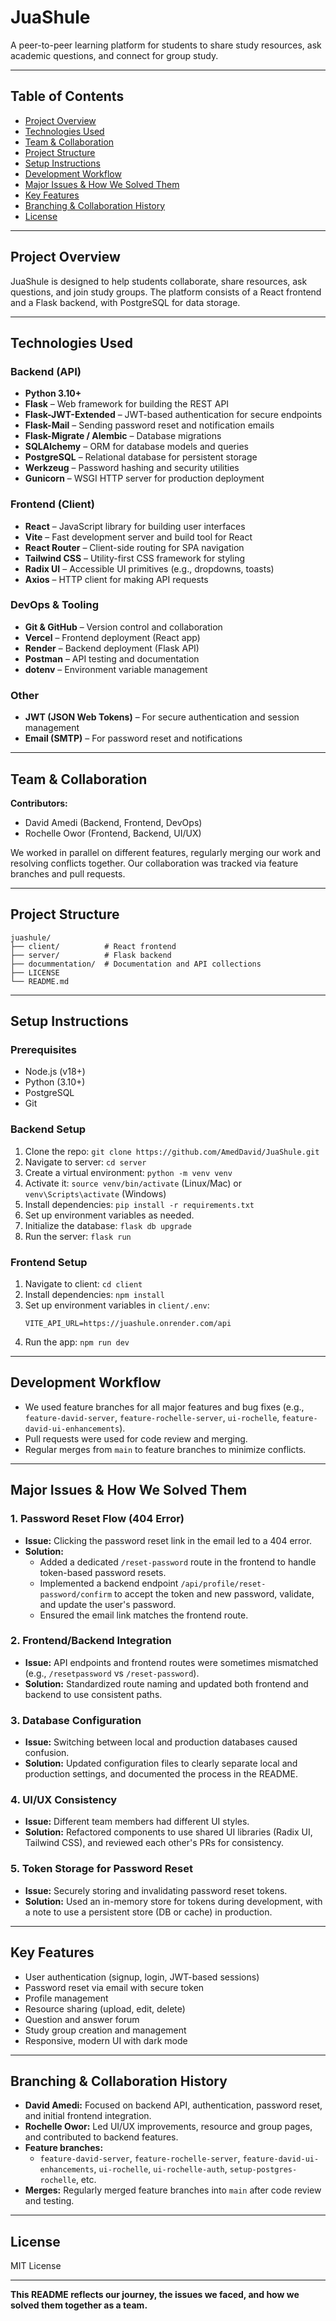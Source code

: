 # JuaShule

A peer-to-peer learning platform for students to share study resources, ask academic questions, and connect for group study.

---

## Table of Contents
- [Project Overview](#project-overview)
- [Technologies Used](#technologies-used)
- [Team & Collaboration](#team--collaboration)
- [Project Structure](#project-structure)
- [Setup Instructions](#setup-instructions)
- [Development Workflow](#development-workflow)
- [Major Issues & How We Solved Them](#major-issues--how-we-solved-them)
- [Key Features](#key-features)
- [Branching & Collaboration History](#branching--collaboration-history)
- [License](#license)

---

## Project Overview
JuaShule is designed to help students collaborate, share resources, ask questions, and join study groups. The platform consists of a React frontend and a Flask backend, with PostgreSQL for data storage.

---

## Technologies Used

### Backend (API)
- **Python 3.10+**
- **Flask** – Web framework for building the REST API
- **Flask-JWT-Extended** – JWT-based authentication for secure endpoints
- **Flask-Mail** – Sending password reset and notification emails
- **Flask-Migrate / Alembic** – Database migrations
- **SQLAlchemy** – ORM for database models and queries
- **PostgreSQL** – Relational database for persistent storage
- **Werkzeug** – Password hashing and security utilities
- **Gunicorn** – WSGI HTTP server for production deployment

### Frontend (Client)
- **React** – JavaScript library for building user interfaces
- **Vite** – Fast development server and build tool for React
- **React Router** – Client-side routing for SPA navigation
- **Tailwind CSS** – Utility-first CSS framework for styling
- **Radix UI** – Accessible UI primitives (e.g., dropdowns, toasts)
- **Axios** – HTTP client for making API requests

### DevOps & Tooling
- **Git & GitHub** – Version control and collaboration
- **Vercel** – Frontend deployment (React app)
- **Render** – Backend deployment (Flask API)
- **Postman** – API testing and documentation
- **dotenv** – Environment variable management

### Other
- **JWT (JSON Web Tokens)** – For secure authentication and session management
- **Email (SMTP)** – For password reset and notifications

---

## Team & Collaboration
**Contributors:**
- David Amedi (Backend, Frontend, DevOps)
- Rochelle Owor (Frontend, Backend, UI/UX)

We worked in parallel on different features, regularly merging our work and resolving conflicts together. Our collaboration was tracked via feature branches and pull requests.

---

## Project Structure
```
juashule/
├── client/          # React frontend
├── server/          # Flask backend
├── docummentation/  # Documentation and API collections
├── LICENSE
└── README.md
```

---

## Setup Instructions

### Prerequisites
- Node.js (v18+)
- Python (3.10+)
- PostgreSQL
- Git

### Backend Setup
1. Clone the repo: `git clone https://github.com/AmedDavid/JuaShule.git`
2. Navigate to server: `cd server`
3. Create a virtual environment: `python -m venv venv`
4. Activate it: `source venv/bin/activate` (Linux/Mac) or `venv\Scripts\activate` (Windows)
5. Install dependencies: `pip install -r requirements.txt`
6. Set up environment variables as needed.
7. Initialize the database: `flask db upgrade`
8. Run the server: `flask run`

### Frontend Setup
1. Navigate to client: `cd client`
2. Install dependencies: `npm install`
3. Set up environment variables in `client/.env`:
   ```
   VITE_API_URL=https://juashule.onrender.com/api
   ```
4. Run the app: `npm run dev`

---

## Development Workflow
- We used feature branches for all major features and bug fixes (e.g., `feature-david-server`, `feature-rochelle-server`, `ui-rochelle`, `feature-david-ui-enhancements`).
- Pull requests were used for code review and merging.
- Regular merges from `main` to feature branches to minimize conflicts.

---

## Major Issues & How We Solved Them

### 1. Password Reset Flow (404 Error)
- **Issue:** Clicking the password reset link in the email led to a 404 error.
- **Solution:** 
  - Added a dedicated `/reset-password` route in the frontend to handle token-based password resets.
  - Implemented a backend endpoint `/api/profile/reset-password/confirm` to accept the token and new password, validate, and update the user's password.
  - Ensured the email link matches the frontend route.

### 2. Frontend/Backend Integration
- **Issue:** API endpoints and frontend routes were sometimes mismatched (e.g., `/resetpassword` vs `/reset-password`).
- **Solution:** Standardized route naming and updated both frontend and backend to use consistent paths.

### 3. Database Configuration
- **Issue:** Switching between local and production databases caused confusion.
- **Solution:** Updated configuration files to clearly separate local and production settings, and documented the process in the README.

### 4. UI/UX Consistency
- **Issue:** Different team members had different UI styles.
- **Solution:** Refactored components to use shared UI libraries (Radix UI, Tailwind CSS), and reviewed each other's PRs for consistency.

### 5. Token Storage for Password Reset
- **Issue:** Securely storing and invalidating password reset tokens.
- **Solution:** Used an in-memory store for tokens during development, with a note to use a persistent store (DB or cache) in production.

---

## Key Features
- User authentication (signup, login, JWT-based sessions)
- Password reset via email with secure token
- Profile management
- Resource sharing (upload, edit, delete)
- Question and answer forum
- Study group creation and management
- Responsive, modern UI with dark mode

---

## Branching & Collaboration History
- **David Amedi:** Focused on backend API, authentication, password reset, and initial frontend integration.
- **Rochelle Owor:** Led UI/UX improvements, resource and group pages, and contributed to backend features.
- **Feature branches:** 
  - `feature-david-server`, `feature-rochelle-server`, `feature-david-ui-enhancements`, `ui-rochelle`, `ui-rochelle-auth`, `setup-postgres-rochelle`, etc.
- **Merges:** Regularly merged feature branches into `main` after code review and testing.

---

## License
MIT License

---

**This README reflects our journey, the issues we faced, and how we solved them together as a team.**